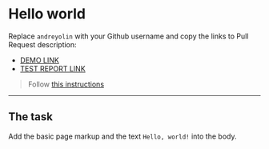 # Hello world
Replace `andreyolin` with your Github username and copy the links to Pull Request description:
- [DEMO LINK](https://andreyolin.github.io/layout_hello-world/)
- [TEST REPORT LINK](https://andreyolin.github.io/layout_hello-world/report/html_report/)

> Follow [this instructions](https://mate-academy.github.io/layout_task-guideline/#how-to-solve-the-layout-tasks-on-github)
___

## The task
Add the basic page markup and the text `Hello, world!` into the body.
